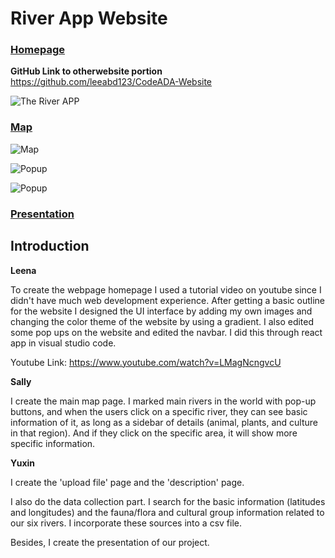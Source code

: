 # River App Website

### [Homepage](https://634c81f7181d4558b49de6da--elaborate-florentine-d2cd8a.netlify.app/)
**GitHub Link to otherwebsite portion** https://github.com/leeabd123/CodeADA-Website

![The River APP](https://i.postimg.cc/15wB24Rs/websitehomepage.png)


### [Map](https://634c81f7181d4558b49de6da--elaborate-florentine-d2cd8a.netlify.app/)

![Map](https://i.postimg.cc/9FCwXftW/map.png)

![Popup](https://i.postimg.cc/VsB5h8y2/popup1.png)

![Popup](https://i.postimg.cc/RZ80tCfJ/popup2.png)



### [Presentation](https://docs.google.com/presentation/d/1aF9_wT_GykD3yxY2fbx7eQttkG3hBSAR-hdAxy7WFwU/edit#slide=id.g1689bef1c6f_0_0)

## Introduction

**Leena**

To create the webpage homepage I used a tutorial video on youtube since I didn't have much web development experience. After getting a basic outline for the website I designed the UI interface by adding my own images and changing the color theme of the website by using a gradient. I also edited some pop ups on the website and edited the navbar. I did this through react app in visual studio code. 

Youtube Link: https://www.youtube.com/watch?v=LMagNcngvcU

**Sally**

I create the main map page. I marked main rivers in the world with pop-up buttons, and when the users click on a specific river, they can see basic information of it, as long as a sidebar of details (animal, plants, and culture in that region). And if they click on the specific area, it will show more specific information.

**Yuxin**

I create the 'upload file' page and the 'description' page. 

I also do the data collection part. I search for the basic information (latitudes and longitudes) and the fauna/flora and cultural group information related to our six rivers. I incorporate these sources into a csv file.

Besides, I create the presentation of our project.
